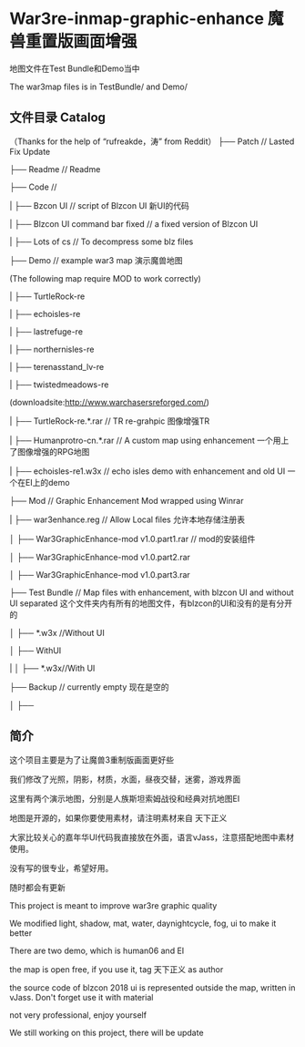 War3re-inmap-graphic-enhance 魔兽重置版画面增强
=============================================

地图文件在Test Bundle和Demo当中

The war3map files is in TestBundle/ and Demo/

文件目录 Catalog
----------------
（Thanks for the help of “rufreakde，涛” from Reddit）
├── Patch // Lasted Fix Update 

├── Readme // Readme

├── Code // 

| ├── Bzcon UI // script of Blzcon UI 新UI的代码

| ├── Blzcon UI command bar fixed // a fixed version of Blzcon UI

| ├── Lots of cs // To decompress some blz files 

├── Demo // example war3 map 演示魔兽地图

(The following map require MOD to work correctly)

| ├── TurtleRock-re

| ├── echoisles-re

| ├── lastrefuge-re

| ├── northernisles-re

| ├── terenasstand_lv-re

| ├── twistedmeadows-re

(downloadsite:http://www.warchasersreforged.com/)

| ├── TurtleRock-re.*.rar // TR re-grahpic 图像增强TR

| ├── Humanprotro-cn.*.rar // A custom map using enhancement 一个用上了图像增强的RPG地图

| ├── echoisles-re1.w3x // echo isles demo with enhancement and old UI 一个在EI上的demo

├── Mod // Graphic Enhancement Mod wrapped using Winrar

| ├── war3enhance.reg // Allow Local files 允许本地存储注册表

│ ├── War3GraphicEnhance-mod v1.0.part1.rar // mod的安装组件

│ ├── War3GraphicEnhance-mod v1.0.part2.rar

│ ├── War3GraphicEnhance-mod v1.0.part3.rar

├── Test Bundle // Map files with enhancement, with blzcon UI and without UI separated 这个文件夹内有所有的地图文件，有blzcon的UI和没有的是有分开的

│ ├── *.w3x //Without UI

│ ├── WithUI

| │ ├── *.w3x//With UI

├── Backup // currently empty 现在是空的

│ ├──

简介
----

这个项目主要是为了让魔兽3重制版画面更好些

我们修改了光照，阴影，材质，水面，昼夜交替，迷雾，游戏界面

这里有两个演示地图，分别是人族斯坦索姆战役和经典对抗地图EI

地图是开源的，如果你要使用素材，请注明素材来自 天下正义

大家比较关心的嘉年华UI代码我直接放在外面，语言vJass，注意搭配地图中素材使用。

没有写的很专业，希望好用。

随时都会有更新



This project is meant to improve war3re graphic quality

We modified light, shadow, mat, water, daynightcycle, fog, ui to make it better

There are two demo, which is human06 and EI

the map is open free, if you use it, tag 天下正义 as author

the source code of blzcon 2018 ui is represented outside the map, written in vJass. Don't forget use it with material

not very professional, enjoy yourself

We still working on this project, there will be update
